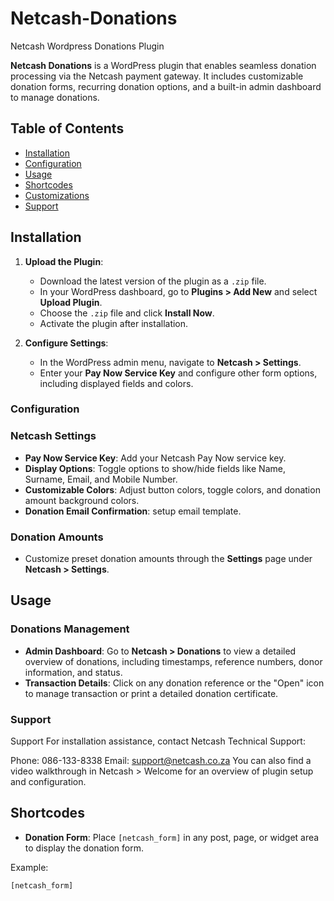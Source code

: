 # Netcash-Donations
Netcash Wordpress Donations Plugin

**Netcash Donations** is a WordPress plugin that enables seamless donation processing via the Netcash payment gateway. It includes customizable donation forms, recurring donation options, and a built-in admin dashboard to manage donations.

## Table of Contents
- [Installation](#installation)
- [Configuration](#configuration)
- [Usage](#usage)
- [Shortcodes](#shortcodes)
- [Customizations](#customizations)
- [Support](#support)

## Installation

1. **Upload the Plugin**:
   - Download the latest version of the plugin as a `.zip` file.
   - In your WordPress dashboard, go to **Plugins > Add New** and select **Upload Plugin**.
   - Choose the `.zip` file and click **Install Now**.
   - Activate the plugin after installation.

2. **Configure Settings**:
   - In the WordPress admin menu, navigate to **Netcash > Settings**.
   - Enter your **Pay Now Service Key** and configure other form options, including displayed fields and colors.

### Configuration

### Netcash Settings
- **Pay Now Service Key**: Add your Netcash Pay Now service key.
- **Display Options**: Toggle options to show/hide fields like Name, Surname, Email, and Mobile Number.
- **Customizable Colors**: Adjust button colors, toggle colors, and donation amount background colors.
- **Donation Email Confirmation**: setup email template.

### Donation Amounts
- Customize preset donation amounts through the **Settings** page under **Netcash > Settings**.

## Usage

### Donations Management
- **Admin Dashboard**: Go to **Netcash > Donations** to view a detailed overview of donations, including timestamps, reference numbers, donor information, and status.
- **Transaction Details**: Click on any donation reference or the "Open" icon to manage transaction or print a detailed donation certificate.

### Support

Support
For installation assistance, contact Netcash Technical Support:

Phone: 086-133-8338
Email: support@netcash.co.za
You can also find a video walkthrough in Netcash > Welcome for an overview of plugin setup and configuration.

## Shortcodes

- **Donation Form**: Place `[netcash_form]` in any post, page, or widget area to display the donation form.
  
Example:
```html
[netcash_form]
